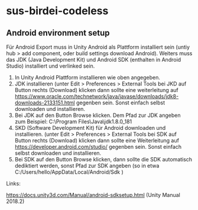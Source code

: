 # sus-birdei-codeless

## Android environment setup

Für Android Export muss in Unity Android als Plattform installiert sein (untiy hub > add component, oder build settings download Android). Weiters muss das JDK (Java Development Kit) und Android SDK (enthalten in Android Studio) installiert und verlinked sein. 

1) In Unity Android Plattform installieren wie oben angegeben.
2) JDK installieren (unter Edit > Preferences > External Tools bei JKD auf Button rechts (Download) klicken dann sollte eine weiterleitung auf https://www.oracle.com/technetwork/java/javase/downloads/jdk8-downloads-2133151.html gegenben sein. Sonst einfach selbst downloaden und installieren.
3) Bei JDK auf den Button Browse klicken. Dem Pfad zur JDK angeben zum Beispiel: C:\Program Files\Java\jdk1.8.0_181
4) SKD (Software Development Kit) für Android downloaden und installieren. (unter Edit > Preferences > External Tools bei SDK auf Button rechts (Download) klicken dann sollte eine Weiterleitung auf https://developer.android.com/studio/ gegenben sein. Sonst einfach selbst downloaden und installieren.
5) Bei SDK auf den Button Browse klicken, dann sollte die SDK automatisch dediktiert werden, sonst Pfad zur SDK angeben (so in etwa C:/Users/hello/AppData/Local/Android/Sdk )

Links: 

https://docs.unity3d.com/Manual/android-sdksetup.html (Unity Manual 2018.2)
